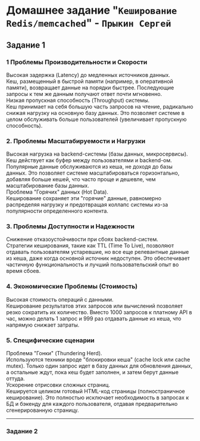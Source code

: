 # Домашнее задание "`Кеширование Redis/memcached`" - `Прыкин Сергей`

## Задание 1
### 1 Проблемы Производительности и Скорости
Высокая задержка (Latency) до медленных источников данных.  
Кеш, размещенный в быстрой памяти (например, в оперативной памяти), возвращает данные на порядки быстрее. Последующие запросы к тем же данным получают ответ почти мгновенно.  
Низкая пропускная способность (Throughput) системы.  
Кеш принимает на себя большую часть запросов на чтение, радикально снижая нагрузку на основную базу данных. Это позволяет системе в целом обслуживать больше пользователей (увеличивает пропускную способность).

### 2. Проблемы Масштабируемости и Нагрузки
Высокая нагрузка на backend-системы (базы данных, микросервисы).  
Кеш действует как буфер между пользователями и backend-ом. Популярные данные обслуживаются из кеша, не доходя до базы данных. Это позволяет системе масштабироваться горизонтально, добавляя больше кешей, что часто проще и дешевле, чем масштабирование базы данных.  
Проблема "Горячих" данных (Hot Data).  
Кеширование сохраняет эти "горячие" данные, равномерно распределяя нагрузку и предотвращая коллапс системы из-за популярности определенного контента.

### 3. Проблемы Доступности и Надежности
Снижение отказоустойчивости при сбоях backend-систем.  
Стратегии кеширования, такие как TTL (Time To Live), позволяют отдавать пользователям устаревшие, но все еще релевантные данные из кеша, даже когда основной источник недоступен. Это обеспечивает частичную функциональность и лучший пользовательский опыт во время сбоев.

### 4. Экономические Проблемы (Стоимость)
Высокая стоимость операций с данными.  
Кеширование результатов этих запросов или вычислений позволяет резко сократить их количество. Вместо 1000 запросов к платному API в час, можно делать 1 запрос и 999 раз отдавать данные из кеша, что напрямую снижает затраты.

### 5. Специфические сценарии
Проблема "Гонки" (Thundering Herd).  
Используются техники вроде "блокировки кеша" (cache lock или cache mutex). Только один запрос идет в базу данных для обновления данных, а остальные ждут, пока кеш будет заполнен, и затем берут данные оттуда.  
Ускорение отрисовки сложных страниц.  
Кешируется целиком готовый HTML-код страницы (полностраничное кеширование). Это полностью исключает необходимость в запросах к БД и бэкенду для каждого пользователя, отдавая предварительно сгенерированную страницу.

---

### Задание 2
